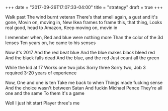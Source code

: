 +++
date = "2017-09-26T17:07:33-04:00"
title = "strategy"
draft = true
+++

Walk past
The wind burnt veteran
There's that smell again, a gust and it's gone,
Movin on, moving in,
New Ikea frames to frame this, that thing,
Looks real good, head to Amazon, 
Keep moving on, movin in

I remember when,
Red and blue were nothing more
Than the color of the 3d lenses
Ten years on, he came to his senses

Now it's 2017
And the red beat blue 
And the blue makes black bleed red 
And the black falls dead 
And the blue, and the red 
Just count all the green

While the kid at 17
Works one two jobs
Sorry three
Sorry two, 
Job 3 required 3-20 years of experience

Now, One and one is ten
Take me back to when
Things made fucking sense
And the choice wasn't between Satan
And fuckin Michael Pence
They're all one and the same
To them it's a game

Well I just hit start
Player three's me 